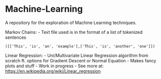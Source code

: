 # Machine-Learning
A repository for the exploration of Machine Learning techniques.

Markov Chains:
	- Text file used is in the format of a list of tokenized sentences
	
	([['This', 'is', 'an', 'example'],['This', 'is', 'another', 'one']])


Linear Regression:
	- Uni/Multivariate Linear Regression algorithm from scratch ft. options for Gradient Descent or Normal Equation
	- Makes fancy plots and stuff
	- Work in progress
	- See more at: https://en.wikipedia.org/wiki/Linear_regression

